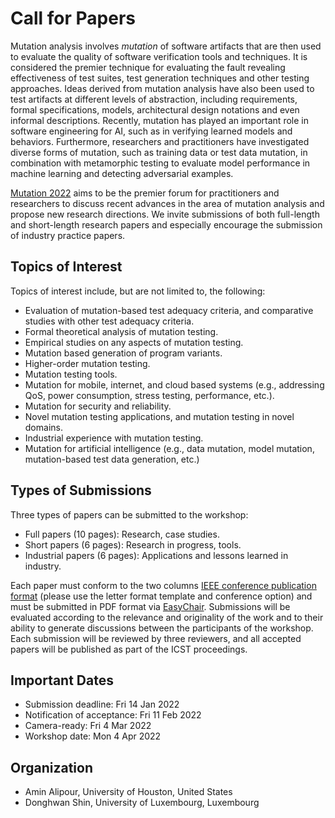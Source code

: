 # Call for Papers

Mutation analysis involves *mutation* of software artifacts that are then used to evaluate the quality of software verification tools and techniques. It is considered the premier technique for evaluating the fault revealing effectiveness of test suites, test generation techniques and other testing approaches. Ideas derived from mutation analysis have also been used to test artifacts at different levels of abstraction, including requirements, formal specifications, models, architectural design notations and even informal descriptions. Recently, mutation has played an important role in software engineering for AI, such as in verifying learned models and behaviors. Furthermore, researchers and practitioners have investigated diverse forms of mutation, such as training data or test data mutation, in combination with metamorphic testing to evaluate model performance in machine learning and detecting adversarial examples.

[Mutation 2022](https://mutation-workshop.github.io/2022/) aims to be the premier forum for practitioners and researchers to discuss recent advances in the area of mutation analysis and propose new research directions. We invite submissions of both full-length and short-length research papers and especially encourage the submission of industry practice papers.


## Topics of Interest

Topics of interest include, but are not limited to, the following:

- Evaluation of mutation-based test adequacy criteria, and comparative studies with other test adequacy criteria.
- Formal theoretical analysis of mutation testing.
- Empirical studies on any aspects of mutation testing.
- Mutation based generation of program variants.
- Higher-order mutation testing.
- Mutation testing tools.
- Mutation for mobile, internet, and cloud based systems (e.g., addressing QoS, power consumption, stress testing, performance, etc.).
- Mutation for security and reliability.
- Novel mutation testing applications, and mutation testing in novel domains.
- Industrial experience with mutation testing.
- Mutation for artificial intelligence (e.g., data mutation, model mutation, mutation-based test data generation, etc.)


## Types of Submissions

Three types of papers can be submitted to the workshop:

- Full papers (10 pages): Research, case studies.
- Short papers (6 pages): Research in progress, tools.
- Industrial papers (6 pages): Applications and lessons learned in industry.

Each paper must conform to the two columns [IEEE conference publication format](https://www.ieee.org/conferences/publishing/templates.html) (please use the letter format template and conference option) and must be submitted in PDF format via [EasyChair](). Submissions will be evaluated according to the relevance and originality of the work and to their ability to generate discussions between the participants of the workshop. Each submission will be reviewed by three reviewers, and all accepted papers will be published as part of the ICST proceedings.


## Important Dates

- Submission deadline: Fri 14 Jan 2022
- Notification of acceptance: Fri 11 Feb 2022
- Camera-ready: Fri 4 Mar 2022
- Workshop date: Mon 4 Apr 2022


## Organization

- Amin Alipour, University of Houston, United States
- Donghwan Shin, University of Luxembourg, Luxembourg
